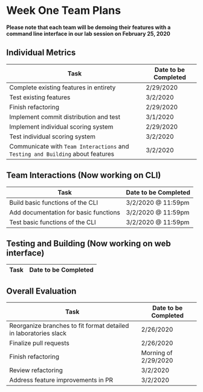 # Week One Team Plans

**Please note that each team will be demoing their features with a command line interface in our lab session on February 25, 2020**

## Individual Metrics

Task | Date to be Completed
-----| --------------------
Complete existing features in entirety | 2/29/2020
Test existing features | 3/2/2020
Finish refactoring | 2/29/2020
Implement commit distribution and test | 3/1/2020
Implement individual scoring system | 2/29/2020
Test individual scoring system | 3/2/2020
Communicate with `Team Interactions` and `Testing and Building` about features | 3/2/2020

## Team Interactions (Now working on CLI)

Task | Date to be Completed
-----| --------------------
Build basic functions of the CLI | 3/2/2020 @ 11:59pm
Add documentation for basic functions | 3/2/2020 @ 11:59pm
Test basic functions of the CLI | 3/2/2020 @ 11:59pm

## Testing and Building (Now working on web interface)

Task | Date to be Completed
-----| --------------------


## Overall Evaluation

Task | Date to be Completed
-----| --------------------
Reorganize branches to fit format detailed in laboratories slack | 2/26/2020
Finalize pull requests | 2/26/2020
Finish refactoring | Morning of 2/29/2020
Review refactoring | 3/2/2020
Address feature improvements in PR | 3/2/2020
